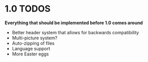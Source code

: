 ﻿# 1.0 TODOS
**Everything that should be implemented before 1.0 comes around**

* Better header system that allows for backwards compatibility
* Multi-picture system?
* Auto-zipping of files
* Language support
* More Easter eggs